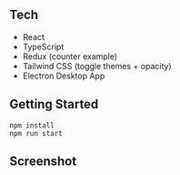 ## Tech

- React
- TypeScript
- Redux (counter example)
- Tailwind CSS (toggle themes + opacity)
- Electron Desktop App

## Getting Started

```
npm install
npm run start
```

## Screenshot
